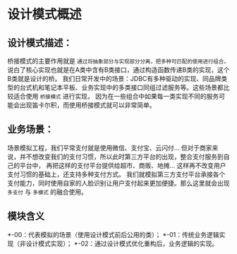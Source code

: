 # 设计模式概述

## 设计模式描述：

桥接模式的主要作用就是 `通过将抽象部分与实现部分分离，把多种可匹配的使用进行组合。` 说白了核心实现也就是在A类中含有B类接口，通过构造函数传递B类的实现，这个B类就是设计的桥。
我们日常开发中的场景：JDBC有多种驱动的实现、同品牌类型的台式机和笔记本平板、业务实现中的多类接口同组过滤服务等。这些场景都比较适合使用 `桥接模式` 进行实现，
因为在一些组合中如果每一类实现不同的服务可能会出现笛卡尔积，而使用桥接模式就可以非常简单。

## 业务场景：

场景模拟工程，我们平常支付就是使用微信、支付宝、云闪付... 但对于商家来说，并不想改变我们的支付习惯，所以此时第三方平台的出现，整合支付服务到自己的平台中， 再把这样的支付平台提供给超市、商贩、地摊...
这样再不改变用户支付习惯的基础上，还支持多种支付方式。 我们就模拟第三方支付平台承接各个支付能力，同时使用自家的人脸识别让用户支付起来更加便捷。那么这里就会出现 `多支付` 与 `多模式` 的融合使用。

## 模块含义

*-00：代表模拟的场景（使用设计模式前后公用的类）；
*-01：传统业务逻辑实现（非设计模式实现）；
*-02：通过设计模式优化重构后，业务逻辑的实现。
